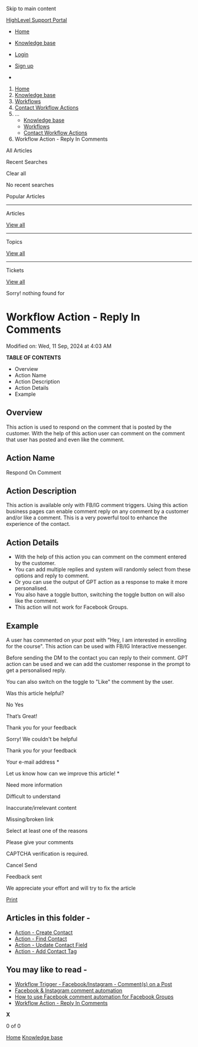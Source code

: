 Skip to main content

[ HighLevel Support Portal ](https://help.gohighlevel.com)

  * [ Home ](/support/home)
  * [ Knowledge base ](/support/solutions)

  * [Login](/support/login)
  * [Sign up](/support/signup)
  * 

  1. [Home](/support/home)
  2. [Knowledge base](/support/solutions)
  3. [Workflows](/support/solutions/48000455132)
  4. [Contact Workflow Actions](/support/solutions/folders/155000000748)
  5. ... 
     * [Knowledge base](/support/solutions)
     * [Workflows](/support/solutions/48000455132)
     * [Contact Workflow Actions](/support/solutions/folders/155000000748)
  6. Workflow Action - Reply In Comments

All  Articles 

Recent Searches

Clear all

No recent searches

Popular Articles

* * *

Articles

[View all](/support/search/solutions)

* * *

Topics

[View all](/support/search/topics)

* * *

Tickets

[View all](/support/search/tickets)

Sorry! nothing found for   

# Workflow Action - Reply In Comments

Modified on: Wed, 11 Sep, 2024 at 4:03 AM

**TABLE OF CONTENTS**

  * Overview
  * Action Name
  * Action Description
  * Action Details
  * Example

##   

## Overview

This action is used to respond on the comment that is posted by the customer. With the help of this action user can comment on the comment that user has posted and even like the comment.

## Action Name

Respond On Comment

## Action Description

This action is available only with FB/IG comment triggers. Using this action business pages can enable comment reply on any comment by a customer and/or like a comment. This is a very powerful tool to enhance the experience of the contact.

## Action Details

  * With the help of this action you can comment on the comment entered by the customer. 
  * You can add multiple replies and system will randomly select from these options and reply to comment. 
  * Or you can use the output of GPT action as a response to make it more personalised.
  * You also have a toggle button, switching the toggle button on will also like the comment.
  * This action will not work for Facebook Groups.

## Example

A user has commented on your post with "Hey, I am interested in enrolling for the course". This action can be used with FB/IG Interactive messenger.

Before sending the DM to the contact you can reply to their comment. GPT action can be used and we can add the customer response in the prompt to get a personalised reply.

You can also switch on the toggle to "Like" the comment by the user.

Was this article helpful?

No  Yes 

That’s Great!

Thank you for your feedback

Sorry! We couldn't be helpful

Thank you for your feedback

Your e-mail address *

Let us know how can we improve this article! *

Need more information 

Difficult to understand 

Inaccurate/irrelevant content 

Missing/broken link 

Select at least one of the reasons 

Please give your comments 

CAPTCHA verification is required. 

Cancel  Send 

Feedback sent

We appreciate your effort and will try to fix the article

[Print](javascript:print\(\))

## Articles in this folder -

  * [Action - Create Contact](/support/solutions/articles/155000002685-action-create-contact)
  * [Action - Find Contact](/support/solutions/articles/155000002686-action-find-contact)
  * [Action - Update Contact Field](/support/solutions/articles/155000002688-action-update-contact-field)
  * [Action - Add Contact Tag](/support/solutions/articles/155000003111-action-add-contact-tag)

## You may like to read -

  * [Workflow Trigger - Facebook/Instagram - Comment(s) on a Post](/support/solutions/articles/155000003419-workflow-trigger-facebook-instagram-comment-s-on-a-post)
  * [Facebook & Instagram comment automation](/support/solutions/articles/155000002055-facebook-instagram-comment-automation)
  * [How to use Facebook comment automation for Facebook Groups](/support/solutions/articles/155000002147-how-to-use-facebook-comment-automation-for-facebook-groups)
  * [Workflow Action - Reply In Comments](/support/solutions/articles/155000002172-workflow-action-reply-in-comments)

**X**

0 of 0 []()

[Home](/support/home) [Knowledge base](/support/solutions)
